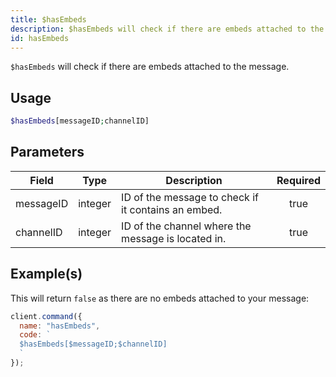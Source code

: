 ```yaml
---
title: $hasEmbeds
description: $hasEmbeds will check if there are embeds attached to the message.
id: hasEmbeds
---
```


`$hasEmbeds` will check if there are embeds attached to the message.

## Usage

```php
$hasEmbeds[messageID;channelID]
```

## Parameters

| Field     | Type    | Description                                         | Required |
| --------- | ------- | --------------------------------------------------- | :------: |
| messageID | integer | ID of the message to check if it contains an embed. |   true   |
| channelID | integer | ID of the channel where the message is located in.  |   true   |

## Example(s)

This will return `false` as there are no embeds attached to your message:

```javascript
client.command({
  name: "hasEmbeds",
  code: `
  $hasEmbeds[$messageID;$channelID]
  `
});
```
